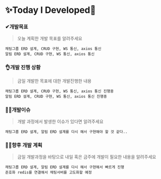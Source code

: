 # ✨Today I Developed🤞



### ✔개발목표

> 오늘 계획한 개발 목표를 알려주세요

```
채팅그룹 ERD 설계, CRUD 구현, WS 통신, axios 통신
알림 ERD 설계, CRUD 구현, WS 통신, axios 통신
```





### 👌개발 진행 상황

> 금일 개발한 목표에 대한 개발진행한 내용

```
채팅그룹 ERD 설계, CRUD 구현, WS 통신, axios 통신 진행중
알림 ERD 설계, CRUD 구현, WS 통신, axios 통신 진행중
```





### 🤷‍♂️개발이슈

> 개발 과정에서 발생한 이슈가 있다면 알려주세요

```
채팅그룹 ERD 설계, 알림 ERD 설계를 다시 해서 구현해야 할 것 같다..
```





### 🐱‍🚀향후 개발 계획

> 금일 개발과정을 바탕으로 내일 혹은 금주에 개발이 필요한 내용을 알려주세요

```
채팅그룹 ERD 설계, 알림 ERD 설계를 다시 해서 구현해서 빠르게 진행
준호화 redis를 연결해서 채팅서버를 고도화할 예정
```

